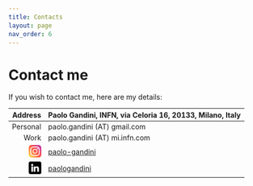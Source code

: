 ```yaml
---
title: Contacts
layout: page
nav_order: 6
---
```

# Contact me
If you wish to contact me, here are my details:

| Address  | Paolo Gandini, INFN, via Celoria 16, 20133, Milano, Italy |
| ----:    | :---- | 
| Personal | paolo.gandini (AT) gmail.com      |
| Work     | paolo.gandini (AT) mi.infn.com    |
|<img src="assets/icons/instagram.png" alt="Instagram" width="25"/> | [paolo-gandini](site.linkedin_url) |
|<img src="assets/icons/linkedin.png" alt="Linkedin"   width="25"/> | [paologandini](site.instagram_url) |
